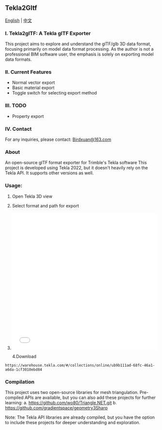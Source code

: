 ##  Tekla2Gltf 

[English](doc/README_EN.md) | [中文](doc/README_CN.md)

### I. Tekla2glTF: A Tekla glTF Exporter

This project aims to explore and understand the glTF/glb 3D data format, focusing primarily on model data format processing. As the author is not a professional BIM software user, the emphasis is solely on exporting model data formats.

### II. Current Features

* Normal vector export
* Basic material export
* Toggle switch for selecting export method

### III. TODO

* Property export

### IV. Contact

For any inquiries, please contact: Birdxuan@163.com

### About

An open-source glTF format exporter for Trimble's Tekla software
This project is developed using Tekla 2022, but it doesn't heavily rely on the Tekla API. It supports other versions as well.

### Usage:

1. Open Tekla 3D view

2. Select format and path for export

2. <iframe       width="100%"       height="450"       src="doc/LookLook.mp4"       scrolling="no"       border="0"       frameborder="no"       framespacing="0"       allowfullscreen="true">  。  </iframe> 

   4.Download

```
https://warehouse.tekla.com/#/collections/online/ub9b111ad-68fc-46a1-a6da-1cf3010ebd84
```



### Compilation

This project uses two open-source libraries for mesh triangulation. Pre-compiled APIs are available, but you can also add these projects for further learning:
a. https://github.com/wo80/Triangle.NET.git
b. https://github.com/gradientspace/geometry3Sharp

Note: The Tekla API libraries are already compiled, but you have the option to include these projects for deeper understanding and exploration.